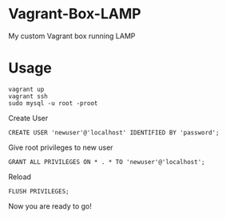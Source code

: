 # Vagrant-Box-LAMP

My custom Vagrant box running LAMP

# Usage

```
vagrant up
vagrant ssh
sudo mysql -u root -proot
```

Create User

```
CREATE USER 'newuser'@'localhost' IDENTIFIED BY 'password';
```

Give root privileges to new user
```
GRANT ALL PRIVILEGES ON * . * TO 'newuser'@'localhost';
```

Reload
```
FLUSH PRIVILEGES;
```

Now you are ready to go!